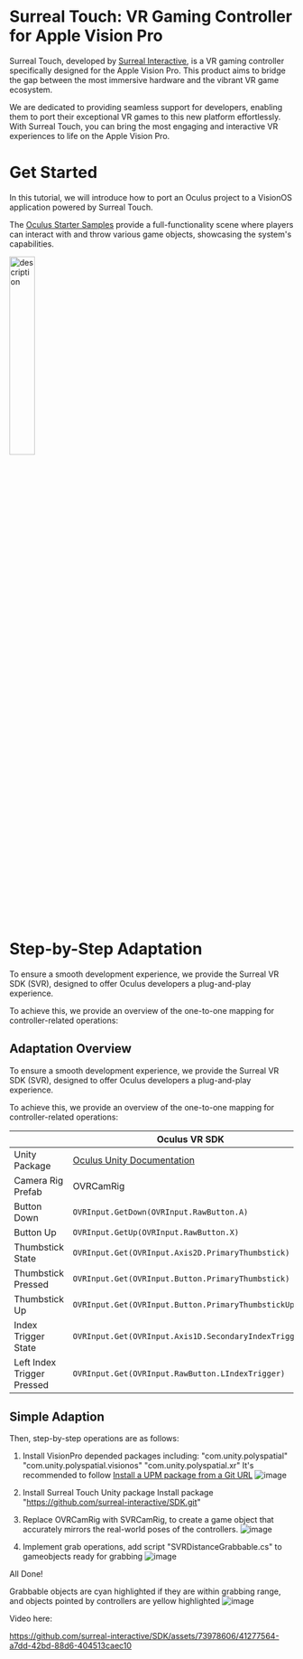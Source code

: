 # Surreal Touch: VR Gaming Controller for Apple Vision Pro



Surreal Touch, developed by [Surreal Interactive](https://surreal-interactive.com), is a VR gaming controller specifically designed for the Apple Vision Pro. This product aims to bridge the gap between the most immersive hardware and the vibrant VR game ecosystem.

We are dedicated to providing seamless support for developers, enabling them to port their exceptional VR games to this new platform effortlessly. With Surreal Touch, you can bring the most engaging and interactive VR experiences to life on the Apple Vision Pro.

# Get Started
In this tutorial, we will introduce how to port an Oculus project to a VisionOS application powered by Surreal Touch.

The [Oculus Starter Samples](https://github.com/oculus-samples/Unity-StarterSamples) provide a full-functionality scene where players can interact with and throw various game objects, showcasing the system's capabilities.

<img src="https://github.com/surreal-interactive/SDK/assets/73978606/a1173c4a-e16f-4e5b-a56c-181bac135df4" alt="description" width="30%">


# Step-by-Step Adaptation
To ensure a smooth development experience, we provide the Surreal VR SDK (SVR), designed to offer Oculus developers a plug-and-play experience.

To achieve this, we provide an overview of the one-to-one mapping for controller-related operations:


## Adaptation Overview

To ensure a smooth development experience, we provide the Surreal VR SDK (SVR), designed to offer Oculus developers a plug-and-play experience.

To achieve this, we provide an overview of the one-to-one mapping for controller-related operations:

| | Oculus VR SDK | Surreal VR SDK |
|--|--|--|
| Unity Package | [Oculus Unity Documentation](https://developer.oculus.com/documentation/unity/unity-ovrinput/) | [Surreal VR SDK GitHub](https://github.com/surreal-vr-sdk) |
| Camera Rig Prefab | OVRCamRig | SVRCamRig |
| Button Down | `OVRInput.GetDown(OVRInput.RawButton.A)` | `SVRInput.GetDown(SVRInput.Button.A)` |
| Button Up | `OVRInput.GetUp(OVRInput.RawButton.X)` | `SVRInput.GetUp(SVRInput.RawButton.X)` |
| Thumbstick State | `OVRInput.Get(OVRInput.Axis2D.PrimaryThumbstick)` | `SVRInput.Get(SVRInput.Axis2D.LThumbstick)` |
| Thumbstick Pressed | `OVRInput.Get(OVRInput.Button.PrimaryThumbstick)` | `SVRInput.Get(SVRInput.Button.LThumbstick)` |
| Thumbstick Up | `OVRInput.Get(OVRInput.Button.PrimaryThumbstickUp)` | `SVRInput.Get(SVRInput.Button.LThumbstickUp)` |
| Index Trigger State | `OVRInput.Get(OVRInput.Axis1D.SecondaryIndexTrigger)` | `SVRInput.Get(SVRInput.Axis1D.RIndexTrigger)` |
| Left Index Trigger Pressed | `OVRInput.Get(OVRInput.RawButton.LIndexTrigger)` | `SVRInput.GetDown(SVRInput.RawButton.LIndexTrigger)` |

## Simple Adaption

Then, step-by-step operations are as follows:
1. Install VisionPro depended packages including:
   "com.unity.polyspatial"
   "com.unity.polyspatial.visionos"
   "com.unity.polyspatial.xr"
It's recommended to follow [Install a UPM package from a Git URL](https://docs.unity3d.com/Manual/upm-ui.html)
![image](https://github.com/surreal-interactive/SDK/assets/73978606/81ac325f-0088-40b3-af75-477b2dd30920)


2. Install Surreal Touch Unity package
Install package "https://github.com/surreal-interactive/SDK.git"

3. Replace OVRCamRig with SVRCamRig, to create a game object that accurately mirrors the real-world poses of the controllers.
![image](https://github.com/surreal-interactive/SDK/assets/73978606/f271bef6-b7f7-4ba2-92f4-20bef6fd9e6d)

4. Implement grab operations, add script "SVRDistanceGrabbable.cs" to gameobjects ready for grabbing
![image](https://github.com/surreal-interactive/SDK/assets/73978606/73218926-defe-4570-ab97-f70245d91efd)

All Done!

Grabbable objects are cyan highlighted if they are within grabbing range, and objects pointed by controllers are yellow highlighted
![image](https://github.com/surreal-interactive/SDK/assets/73978606/d8d6dfb4-4869-46d0-8023-8f36bdc86096)

Video here:


https://github.com/surreal-interactive/SDK/assets/73978606/41277564-a7dd-42bd-88d6-404513caec10


